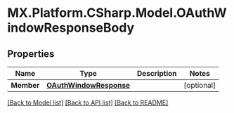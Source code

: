 # MX.Platform.CSharp.Model.OAuthWindowResponseBody

## Properties

Name | Type | Description | Notes
------------ | ------------- | ------------- | -------------
**Member** | [**OAuthWindowResponse**](OAuthWindowResponse.md) |  | [optional] 

[[Back to Model list]](../README.md#documentation-for-models) [[Back to API list]](../README.md#documentation-for-api-endpoints) [[Back to README]](../README.md)

